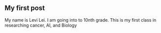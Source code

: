 ## My first post
My name is Levi Lei. I am going into to 10nth grade. This is my first class in researching cancer, AI, and Biology
